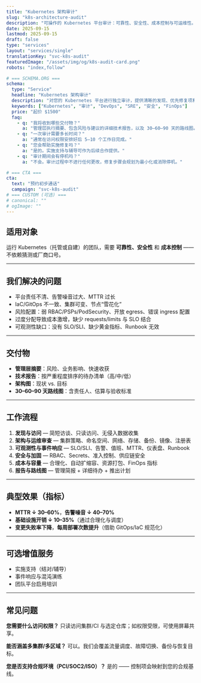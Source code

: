 ```yaml
---
title: "Kubernetes 架构审计"
slug: "k8s-architecture-audit"
description: "可操作的 Kubernetes 平台审计：可靠性、安全性、成本控制与可运维性。提供清晰发现、优先修复建议，以及可执行的路线图。"
date: 2025-09-15
lastmod: 2025-09-15
draft: false
type: "services"
layout: "services/single"
translationKey: "svc-k8s-audit"
featuredImage: "/assets/img/og/k8s-audit-card.png"
robots: "index,follow"

# === SCHEMA.ORG ===
schema:
  type: "Service"
  headline: "Kubernetes 架构审计"
  description: "对您的 Kubernetes 平台进行独立审计，提供清晰的发现、优先修复项和可执行的路线图。"
  keywords: ["Kubernetes", "审计", "DevOps", "SRE", "安全", "FinOps"]
  price: "起价 $1500"
  faq:
    - q: "我将收到哪些交付物？"
      a: "管理层执行摘要、包含风险与建议的详细技术报告，以及 30–60–90 天的路线图。"
    - q: "一次审计需要多长时间？"
      a: "通常在访问权限安排好后 5–10 个工作日完成。"
    - q: "您会帮助实施修复吗？"
      a: "是的。实施支持与辅导可作为后续合作提供。"
    - q: "审计期间会有停机吗？"
      a: "不会。审计过程中不进行任何更改，修复步骤会规划为最小化或消除停机。"

# === CTA ===
cta:
  text: "预约初步通话"
  campaign: "svc-k8s-audit"
# === CUSTOM (可选) ===
# canonical: ""
# ogImage: ""
---
```


## 适用对象

运行 Kubernetes（托管或自建）的团队，需要 **可靠性、安全性** 和 **成本控制** —— 不依赖猜测或厂商口号。

---

## 我们解决的问题

- 平台责任不清、告警噪音过大、MTTR 过长
- IaC/GitOps 不一致、集群可变、节点“雪花化”
- 风险配置：弱 RBAC/PSPs/PodSecurity、开放 egress、错误 ingress 配置
- 过度分配导致成本激增，缺少 requests/limits 与 SLO 结合
- 可观测性缺口：没有 SLO/SLI、缺少黄金指标、Runbook 无效

---

## 交付物

- **管理层摘要**：风险、业务影响、快速收获
- **技术报告**：按严重程度排序的待办清单（高/中/低）
- **架构图**：现状 vs. 目标
- **30–60–90 天路线图**：含责任人、估算与验收标准

---

## 工作流程

1. **发现与访问** — 简短访谈、只读访问、无侵入数据收集
2. **架构与运维审查** — 集群策略、命名空间、网络、存储、备份、镜像、注册表
3. **可观测性与事件响应** — SLO/SLI、告警、值班、MTTR、仪表盘、Runbook
4. **安全与加固** — RBAC、Secrets、准入控制、供应链安全
5. **成本与容量** — 合理化、自动扩缩容、资源打包、FinOps 指标
6. **报告与路线图** — 管理简报 + 详细待办 + 推出计划

---

## 典型效果（指标）

- **MTTR ↓ 30–60%**，**告警噪音 ↓ 40–70%**
- **基础设施开销 ↓ 10–35%**（通过合理化与调度）
- **变更失败率下降**，**每周部署次数提升**（借助 GitOps/IaC 规范化）

---

## 可选增值服务

- 实施支持（结对/辅导）
- 事件响应与混沌演练
- 团队平台启用培训

---

## 常见问题

**您需要什么访问权限？**
只读访问集群/CI 与选定仓库；如权限受限，可使用屏幕共享。

**能否涵盖多集群/多区域？**
可以。我们会覆盖流量调度、故障切换、备份与恢复目标。

**您是否支持合规环境（PCI/SOC2/ISO）？**
是的 —— 控制项会映射到您的合规基线。
